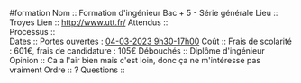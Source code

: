 #formation
Nom ::  Formation d'ingénieur Bac + 5 - Série générale
Lieu ::  Troyes
Lien ::  http://www.utt.fr/
Attendus ::  
Processus ::  
Dates ::  Portes ouvertes : [04-03-2023 9h30-17h00](https://www.utt.fr/formations/rencontrez-nous)
Coût ::  Frais de scolarité : 601€, frais de candidature : 105€
Débouchés ::  Diplôme d'ingénieur
Opinion ::  Ca a l'air bien mais c'est loin, donc ça ne m'intéresse pas vraiment
Ordre ::  ?
Questions ::  
